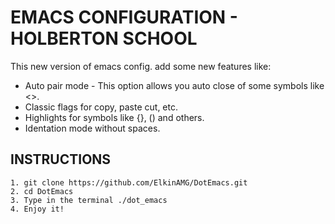 # EMACS CONFIGURATION - HOLBERTON SCHOOL

This new version of emacs config. add some new features like:
- Auto pair mode - This option allows you auto close of some symbols like <>.
- Classic flags for copy, paste cut, etc.
- Highlights for symbols like {}, () and others.
- Identation mode without spaces.

## INSTRUCTIONS

```
1. git clone https://github.com/ElkinAMG/DotEmacs.git
2. cd DotEmacs
3. Type in the terminal ./dot_emacs
4. Enjoy it!
```